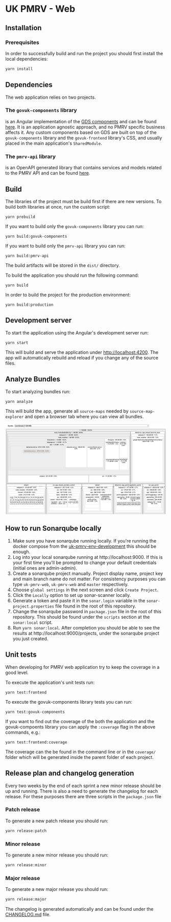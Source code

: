 # UK PMRV - Web

## Installation

### Prerequisites

In order to successfully build and run the project you should first install the
local dependencies:

```bash
yarn install
```

## Dependencies

The web application relies on two projects.

### The `govuk-components` library

is an Angular implementation of the [GDS components](https://design-system.service.gov.uk/components/)
and can be found [here](projects/govuk-components/). It is an application agnostic approach, and no PMRV specific business affects it.
Any custom components based on GDS are built on top of the `govuk-components` library and the `govuk-frontend` library's CSS,
and usually placed in the main application's `SharedModule`.

### The `pmrv-api` library

is an OpenAPI generated library that contains services and models related to the PMRV API and can be found [here](projects/pmrv-api/).

## Build

The libraries of the project must be build first if there are new versions. To build both libraries at once, run the custom script:

```shell script
yarn prebuild
```

If you want to build only the `govuk-components` library you can run:

```shell script
yarn build:govuk-components
```

If you want to build only the `pmrv-api` library you can run:

```shell script
yarn build:pmrv-api
```

The build artifacts will be stored in the `dist/` directory.

To build the application you should run the following command:

```shell script
yarn build
```

In order to build the project for the production environment:

```shell script
yarn build:production
```

## Development server

To start the application using the Angular's development server run:

```shell script
yarn start
```

This will build and serve the application under [http://localhost:4200](http://localhost:4200).
The app will automatically rebuild and reload if you change any of the source files.


## Analyze Bundles

To start analyzing bundles run:

```shell script
yarn analyze
```

This will build the app, generate all `source-maps` needed by `source-map-explorer` and open a browser tab where you can view all bundles.

![source-map-explorer](images/source-map-explorer.png)

## How to run Sonarqube locally

1. Make sure you have sonarqube running locally. If you're running the docker compose from the [uk-pmrv-env-development](https://git.trasys.gr/bitbucket/projects/UKPMRV/repos/uk-pmrv-env-development/browse) this should be enough.
2. Log into your local sonarqube running at http://localhost:9000. If this is your first time you'll be prompted to change your default credentials (initial ones are admin-admin).
3. Create a sonarqube project manually. Project display name, project key and main branch name do not matter. For consistency purposes you can type `uk-pmrv-web`, `uk-pmrv-web` and `master` respectively.
4. Choose `global settings` in the next screen and click `Create Project`.
5. Click the `Locally` option to set up sonar-scanner locally.
6. Generate a token and paste it in the `sonar.login` variable in the `sonar-project.properties` file found in the root of this repository.
7. Change the sonarqube password in `package.json` file in the root of this repository. This should be found under the `scripts` section at the `sonar:local` script.
8. Run `yarn sonar:local`. After completion you should be able to see the results at http://localhost:9000/projects, under the sonarqube project you just created.

## Unit tests

When developing for PMRV web application try to keep the coverage in a good level.

To execute the application's unit tests run:

```shell script
yarn test:frontend
```

To execute the govuk-components library tests you can run:

```shell script
yarn test:govuk-components
```

If you want to find out the coverage of the both the application and the govuk-compoents
library you can apply the `:coverage` flag in the above commands, e.g.:

```shell script
yarn test:frontend:coverage
```

The coverage can the be found in the command line or in the `coverage/` folder which
will be generated inside the parent folder of each project.

## Release plan and changelog generation

Every two weeks by the end of each sprint a new minor release should be
up and running. There is also a need to generate the changelog for each release.
For these purposes there are three scripts in the `package.json` file

### Patch release

To generate a new patch release you should run:

```bash
yarn release:patch
```

### Minor release

To generate a new minor release you should run:

```bash
yarn release:minor
```

### Major release

To generate a new major release you should run:

```bash
yarn release:major
```

The changelog is generated automatically and can be found under the [CHANGELOG.md](CHANGELOG.md) file.
